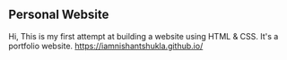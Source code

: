 ## Personal Website
Hi, This is my first attempt at building a website using HTML & CSS. It's a portfolio website.
https://iamnishantshukla.github.io/
